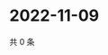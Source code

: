 # 2022-11-09

共 0 条

<!-- BEGIN WEIBO -->
<!-- 最后更新时间 Wed Nov 09 2022 07:18:32 GMT+0800 (China Standard Time) -->

<!-- END WEIBO -->
